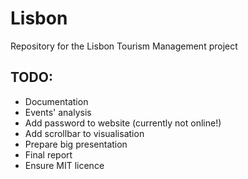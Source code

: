 # Lisbon
Repository for the Lisbon Tourism Management project

## TODO:
- Documentation
- Events' analysis
- Add password to website (currently not online!)
- Add scrollbar to visualisation
- Prepare big presentation
- Final report
- Ensure MIT licence
